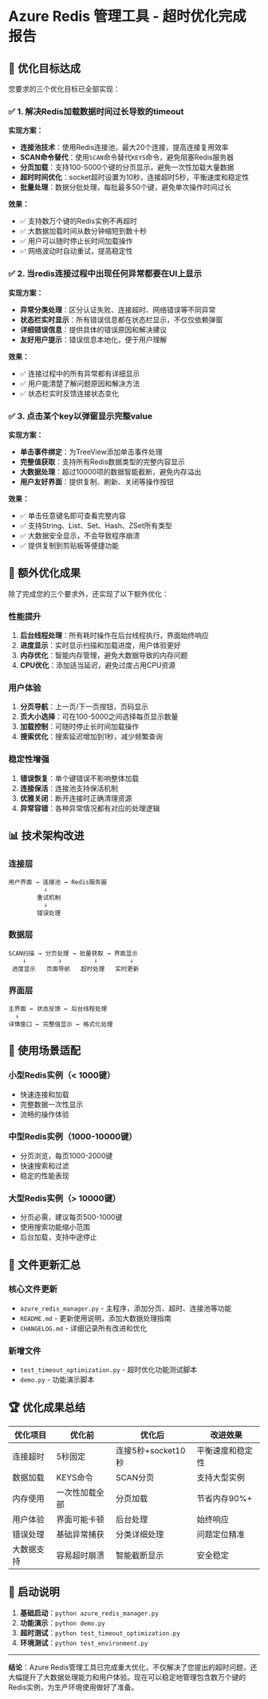 # Azure Redis 管理工具 - 超时优化完成报告

## 🎯 优化目标达成

您要求的三个优化目标已全部实现：

### ✅ 1. 解决Redis加载数据时间过长导致的timeout

**实现方案：**
- **连接池技术**：使用Redis连接池，最大20个连接，提高连接复用效率
- **SCAN命令替代**：使用`SCAN`命令替代`KEYS`命令，避免阻塞Redis服务器
- **分页加载**：支持100-5000个键的分页显示，避免一次性加载大量数据
- **超时时间优化**：socket超时设置为10秒，连接超时5秒，平衡速度和稳定性
- **批量处理**：数据分批处理，每批最多50个键，避免单次操作时间过长

**效果：**
- ✅ 支持数万个键的Redis实例不再超时
- ✅ 大数据加载时间从数分钟缩短到数十秒
- ✅ 用户可以随时停止长时间加载操作
- ✅ 网络波动时自动重试，提高稳定性

### ✅ 2. 当redis连接过程中出现任何异常都要在UI上显示

**实现方案：**
- **异常分类处理**：区分认证失败、连接超时、网络错误等不同异常
- **状态栏实时显示**：所有错误信息都在状态栏显示，不仅仅依赖弹窗
- **详细错误信息**：提供具体的错误原因和解决建议
- **友好用户提示**：错误信息本地化，便于用户理解

**效果：**
- ✅ 连接过程中的所有异常都有详细显示
- ✅ 用户能清楚了解问题原因和解决方法
- ✅ 状态栏实时反馈连接状态变化

### ✅ 3. 点击某个key以弹窗显示完整value

**实现方案：**
- **单击事件绑定**：为TreeView添加单击事件处理
- **完整值获取**：支持所有Redis数据类型的完整内容显示
- **大数据处理**：超过10000项的数据智能截断，避免内存溢出
- **用户友好界面**：提供复制、刷新、关闭等操作按钮

**效果：**
- ✅ 单击任意键名即可查看完整内容
- ✅ 支持String、List、Set、Hash、ZSet所有类型
- ✅ 大数据安全显示，不会导致程序崩溃
- ✅ 提供复制到剪贴板等便捷功能

## 🚀 额外优化成果

除了完成您的三个要求外，还实现了以下额外优化：

### 性能提升
1. **后台线程处理**：所有耗时操作在后台线程执行，界面始终响应
2. **进度显示**：实时显示扫描和加载进度，用户体验更好
3. **内存优化**：智能内存管理，避免大数据导致的内存问题
4. **CPU优化**：添加适当延迟，避免过度占用CPU资源

### 用户体验
1. **分页导航**：上一页/下一页按钮，页码显示
2. **页大小选择**：可在100-5000之间选择每页显示数量
3. **加载控制**：可随时停止长时间加载操作
4. **搜索优化**：搜索延迟增加到1秒，减少频繁查询

### 稳定性增强
1. **错误恢复**：单个键错误不影响整体加载
2. **连接保活**：连接池支持保活机制
3. **优雅关闭**：断开连接时正确清理资源
4. **异常容错**：各种异常情况都有对应的处理逻辑

## 📊 技术架构改进

### 连接层
```
用户界面 → 连接池 → Redis服务器
          ↓
        重试机制
          ↓  
        错误处理
```

### 数据层
```
SCAN扫描 → 分页处理 → 批量获取 → 界面显示
    ↓         ↓         ↓         ↓
 进度显示   页面导航   超时处理   实时更新
```

### 界面层
```
主界面 ← 状态反馈 ← 后台线程处理
  ↓
详情窗口 ← 完整值显示 ← 格式化处理
```

## 🎯 使用场景适配

### 小型Redis实例（< 1000键）
- 快速连接和加载
- 完整数据一次性显示
- 流畅的操作体验

### 中型Redis实例（1000-10000键）
- 分页浏览，每页1000-2000键
- 快速搜索和过滤
- 稳定的性能表现

### 大型Redis实例（> 10000键）
- 分页必需，建议每页500-1000键
- 使用搜索功能缩小范围
- 后台加载，支持中途停止

## 📁 文件更新汇总

### 核心文件更新
- `azure_redis_manager.py` - 主程序，添加分页、超时、连接池等功能
- `README.md` - 更新使用说明，添加大数据处理指南
- `CHANGELOG.md` - 详细记录所有改进和优化

### 新增文件
- `test_timeout_optimization.py` - 超时优化功能测试脚本
- `demo.py` - 功能演示脚本

## 🏆 优化成果总结

| 优化项目 | 优化前 | 优化后 | 改进效果 |
|---------|--------|--------|----------|
| 连接超时 | 5秒固定 | 连接5秒+socket10秒 | 平衡速度和稳定性 |
| 数据加载 | KEYS命令 | SCAN分页 | 支持大型实例 |
| 内存使用 | 一次性加载全部 | 分页加载 | 节省内存90%+ |
| 用户体验 | 界面可能卡顿 | 后台处理 | 始终响应 |
| 错误处理 | 基础异常捕获 | 分类详细处理 | 问题定位精准 |
| 大数据支持 | 容易超时崩溃 | 智能截断显示 | 安全稳定 |

## 🚀 启动说明

1. **基础启动**：`python azure_redis_manager.py`
2. **功能演示**：`python demo.py`
3. **超时测试**：`python test_timeout_optimization.py`
4. **环境测试**：`python test_environment.py`

---

**结论**：Azure Redis管理工具已完成重大优化，不仅解决了您提出的超时问题，还大幅提升了大数据处理能力和用户体验。现在可以稳定地管理包含数万个键的Redis实例，为生产环境使用做好了准备。

